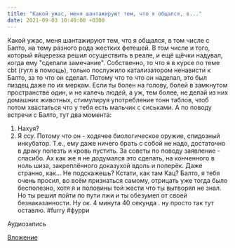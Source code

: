 ```yaml
---
title: "Какой ужас, меня шантажируют тем, что я общался, в..."
date: 2021-09-03 10:40:00 +0300
---
```


Какой ужас, меня шантажируют тем, что я общался, в том числе с Балто, на тему разного рода жестких фетешей. В том числе и того, который яйцерезка решил осуществить в реале, и ещё щёчки надувал, когда ему "сделали замечание". Собственно, то что я в курсе по теме cbt (гугл в помощь), только послужило катализатором ненависти к Балто, за то что он сделал. Потому что то что он наделал, это был пиздец даже по их меркам. Если ты болен на голову, болей в замкнутом пространстве один, и не калечь людей, а уж, тем более, не делай из них домашних животных, стимулируя употребление тонн таблов, чтоб потом хвастаться что у тебя есть мальчик с сиськами.
А по поводу встречи с Балто, тут два момента:
1) Нахуя?
2) Я ссу. Потому что он - ходячее биологическое оружие, спидозный инкубатор. Т.е., ему даже ничего брать с собой не надо, достаточно в драку полезть и кровь пустить.
За советы по поводу заявление - спасибо. Ах как же я не додумался это сделать, на конченного в ноль шиза, закреплённого доказухой вдоль и поперёк. Даже странно, как... Не подскажешь? Кстати, как там Кац?
Балто, я тебя очень просил, во всём признаться самому, отрицать уже тогда было бесполезно, хотя я и половины той жести что ты вытворял не знал. Но ты решил пойти по пути лжи и ты обезумел от своей безнаказанности. Ну ок.
4 минута 40 секунда . ну просто так тут оставлю.
#furry #фурри

Аудиозапись

[Вложение](/assets/vk_photos/2/t7NttHnyH_8.jpg)
